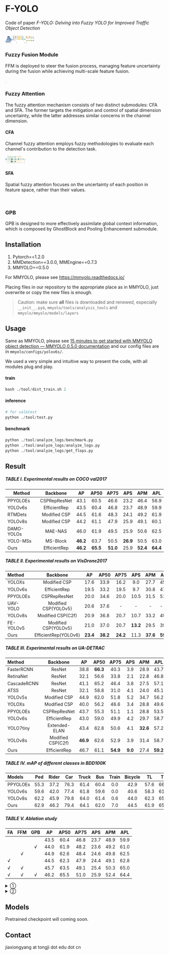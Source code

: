 # F-YOLO

Code of paper *F-YOLO: Delving into Fuzzy YOLO for Improved Traffic Object Detection*

<img src="./assets/overall.png" alt="Overall" style="zoom: 9%;" />

### Fuzzy Fusion Module
FFM is deployed to steer the fusion process, managing feature uncertainty during the fusion while achieving multi-scale feature fusion.

<img src="./assets/fusion.png" alt="Fuzzy Fusion" style="zoom: 4.5%;" />

### Fuzzy Attention

The fuzzy attention mechanism consists of two distinct submodules: CFA and SFA. The former targets the mitigation and control of spatial dimension uncertainty, while the latter addresses similar concerns in the channel dimension.

#### CFA

Channel fuzzy attention employs fuzzy methodologies to evaluate each channel's contribution to the detection task.

<img src="./assets/CFA.png" alt="Channel Fuzzy Attention" style="zoom:6.5%;" />

#### SFA

 Spatial fuzzy attention focuses on the uncertainty of each position in feature space, rather than their values. 

<img src="./assets/SFA.png" alt="Spatial Fuzzy Attention" style="zoom:3.5%;" />

### GPB

GPB is designed to more effectively assimilate global context information, which is composed by GhostBlock and Pooling Enhancement submodule.

## Installation

1. Pytorch==1.2.0
2. MMDetection==3.0.0, MMEngine==0.7.3
3. MMYOLO==0.5.0

For MMYOLO, please see https://mmyolo.readthedocs.io/

Placing files in our repository to the appropriate place as in MMYOLO, just overwrite or copy the new files is enough. 

> Caution:  make sure **all** files is downloaded and renewed, especially `__init__.py`s, `mmyolo/tools/analysis_tools` and `mmyolo/mmyolo/models/layers`

## Usage

Same as MMYOLO, please see [15 minutes to get started with MMYOLO object detection — MMYOLO 0.5.0 documentation](https://mmyolo.readthedocs.io/en/latest/get_started/15_minutes_object_detection.html#) and our config files are in `mmyolo/configs/yolov6s/`.

We used a very simple and intuitive way to present the code, with all modules plug and play.

#### train

```python
bash ./tool/dist_train.sh 2
```

#### inference

```python
# for val&test
python ./tool/test.py
```

#### benchmark

```python
python ./tool/analyze_logs/benchmark.py
python ./tool/analyze_logs/analyze_logs.py
python ./tool/analyze_logs/get_flops.py
```

## Result

##### TABLE I.  Experimental results on COCO *val2017* 

| Method     |   Backbone    |    AP    |   AP50   |   AP75   |   APS    |   APM    |   APL    |
| ---------- | :-----------: | :------: | :------: | :------: | :------: | :------: | :------: |
| PPYOLOEs   | CSPRepResNet  |   43.1   |   60.5   |   46.6   |   23.2   |   46.4   |   56.9   |
| YOLOv6s    | EfficientRep  |   43.5   |   60.4   |   46.8   |   23.7   |   48.9   |   59.9   |
| RTMDets    | Modified  CSP |   44.5   |   61.6   |   48.3   |   24.1   |   49.2   |   61.9   |
| YOLOv8s    | Modified  CSP |   44.2   |   61.1   |   47.9   |   25.9   |   49.1   |   60.1   |
| DAMO-YOLOs |    MAE-NAS    |   46.0   |   61.9   |   49.5   |   25.9   |   50.6   |   62.5   |
| YOLO-MSs   |   MS-Block    | **46.2** |   63.7   |   50.5   | **26.9** |   50.5   |   63.0   |
| Ours       | EfficientRep  | **46.2** | **65.5** | **51.0** |   25.9   | **52.4** | **64.4** |

##### TABLE II.  Experimental results on VisDrone2017

| Method    |       Backbone        |    AP    |   AP50   |   AP75   |   APS    |   APM    | APL      |
| :-------- | :-------------------: | :------: | :------: | :------: | :------: | :------: | -------- |
| YOLOXs    |     Modified  CSP     |   17.6   |   33.9   |   16.2   |   9.0    |   27.7   | 45.0     |
| YOLOv6s   |     EfficientRep      |   19.5   |   33.2   |   19.5   |   9.7    |   30.8   | 47.4     |
| PPYOLOEs  |     CSPRepResNet      |   20.0   |   34.6   |   20.0   |   10.5   |   31.5   | 51.0     |
| UAV-YOLO  | Modified  CSP(YOLOv5) |   20.6   |   37.6   |    -     |    -     |    -     | -        |
| YOLOv8s   |  Modified  CSP(C2f)   |   20.9   |   36.8   |   20.7   |   10.7   |   33.2   | 49.7     |
| FE-YOLOv5 | Modified  CSP(YOLOv5) |   21.0   |   37.0   |   20.7   | **13.2** |   29.5   | 39.1     |
| Ours      | EfficientRep(YOLOv6)  | **23.4** | **38.2** | **24.2** |   11.3   | **37.6** | **59.1** |

##### TABLE III.  Experimental results on UA-DETRAC

| Method      |      Backbone      |    AP    |   AP50   |   AP75   |   APS   |   APM    |   APL    | FLOPs |
| :---------- | :----------------: | :------: | :------: | :------: | :-----: | :------: | :------: | :---: |
| FasterRCNN  |       ResNet       |   38.8   | **66.3** |   40.3   |   3.9   |   28.9   |   43.7   | 60.5  |
| RetinaNet   |       ResNet       |   32.1   |   56.6   |   33.8   |   2.1   |   22.8   |   46.8   | 45.2  |
| CascadeRCNN |       ResNet       |   41.1   |   65.2   |   46.4   |   3.8   |   27.5   |   57.1   | 88.1  |
| ATSS        |       ResNet       |   32.1   |   58.8   |   31.0   |   4.1   |   24.0   |   45.1   | 49.2  |
| YOLOv5s     |   Modified  CSP    |   44.9   |   62.0   |   51.8   |   5.2   |   34.7   |   56.2   | 17.1  |
| YOLOXs      |   Modified  CSP    |   40.0   |   56.2   |   46.6   |   3.4   |   28.8   |   49.6   | 26.8  |
| PPYOLOEs    |    CSPRepResNet    |   43.7   |   55.3   |   51.1   |   1.1   |   28.8   |   53.5   | 17.4  |
| YOLOv6s     |    EfficientRep    |   43.0   |   59.0   |   49.9   |   4.2   |   29.7   |   58.7   | 43.8  |
| YOLO7tiny   |   Extended-ELAN    |   43.4   |   62.8   |   50.6   |   4.1   | **32.6** |   57.2   | 13.1  |
| YOLOv8s     | Modified  CSP(C2f) | **46.9** |   62.6   |   52.9   |   3.9   |   31.4   |   58.7   | 28.6  |
| Ours        |    EfficientRep    |   46.7   |   61.1   | **54.9** | **9.0** |   27.4   | **59.2** | 44.3  |

##### TABLE IV.  mAP of different classes in BDD100K

| Models   | Ped  | Rider | Car  | Truck | Bus  | Train | Bicycle |  TL  |  TS  |
| :------- | ---- | :---: | :--: | :---: | :--: | :---: | :-----: | :--: | :--: |
| PPYOLOEs | 55.3 | 37.2  | 76.3 | 61.4  | 60.4 |  0.0  |  42.9   | 57.6 | 66.1 |
| YOLOv6s  | 59.6 | 42.0  | 77.4 | 61.8  | 59.6 |  0.0  |  40.6   | 58.3 | 61.9 |
| YOLOv8s  | 62.2 | 45.9  | 79.8 | 64.0  | 61.4 |  0.6  |  44.0   | 62.3 | 65.4 |
| Ours     | 62.9 | 46.2  | 79.4 | 64.1  | 62.0 |  7.0  |  44.5   | 61.9 | 65.7 |

##### TABLE V.  Ablation study

| FA   | FFM  | GPB  |  AP  | AP50 | AP75 | APS  | APM  | APL  |
| ---- | :--: | :--: | :--: | :--: | :--: | :--: | :--: | :--: |
|      |      |      | 43.5 | 60.4 | 46.8 | 23.7 | 48.9 | 59.9 |
|      |      |  √   | 44.0 | 61.9 | 48.2 | 23.6 | 49.2 | 61.0 |
|      |  √   |      | 44.9 | 62.6 | 48.4 | 24.6 | 49.8 | 62.5 |
| √    |      |      | 44.5 | 62.3 | 47.9 | 24.4 | 49.1 | 62.8 |
| √    |  √   |      | 45.7 | 63.5 | 49.1 | 25.4 | 50.3 | 65.0 |
| √    |  √   |  √   | 46.2 | 65.5 | 51.0 | 25.9 | 52.4 | 64.4 |

<details> 
    <summary>①</summary>
    The F-YOLO model are trained from scratch on the MS COCO and UA-DETRAC datasets for 300 epochs, without relying on any baseline model checkpoints. Subsequent fine-tuning was carried out on the VisDrone2019 and BDD100K datasets for 50 and 100 epochs, respectively.  
</details>
<details> 
    <summary>②</summary>
    Train and test on 2 NVIDIA GeForce RTX 3090 GPUs.
</details>

## Models

Pretrained checkpoint will coming soon.

## Contact

jiaxiongyang at tongji dot edu dot cn
